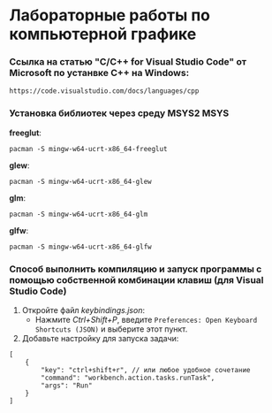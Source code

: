 # Лабораторные работы по компьютерной графике
### Ссылка на статью "C/C++ for Visual Studio Code" от Microsoft по устанвке C++ на Windows:
```
https://code.visualstudio.com/docs/languages/cpp
```
### Установка библиотек через среду MSYS2 MSYS
**freeglut**:
```
pacman -S mingw-w64-ucrt-x86_64-freeglut
```
**glew**:
```
pacman -S mingw-w64-ucrt-x86_64-glew
```
**glm**:
```
pacman -S mingw-w64-ucrt-x86_64-glm
```
**glfw**:
```
pacman -S mingw-w64-ucrt-x86_64-glfw
```
### Способ выполнить компиляцию и запуск программы с помощью собственной комбинации клавиш (для Visual Studio Code)
1. Откройте файл *keybindings.json*:
    - Нажмите *Ctrl+Shift+P*, введите `Preferences: Open Keyboard Shortcuts (JSON)` и выберите этот пункт.
2. Добавьте настройку для запуска задачи:
```
[
    {
        "key": "ctrl+shift+r", // или любое удобное сочетание
        "command": "workbench.action.tasks.runTask",
        "args": "Run"
    }
]
```
